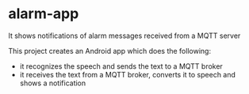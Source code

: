# alarm-app
It shows notifications of alarm messages received from a MQTT server 

This project creates an Android app which does the following:
 * it recognizes the speech and sends the text to a MQTT broker
 * it receives the text from a MQTT broker, converts it to speech and shows a notification

